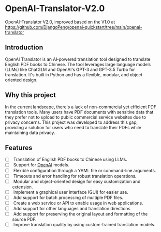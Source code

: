 # OpenAI-Translator-V2.0
OpenAI-Translator V2.0, improved based on the V1.0 at https://github.com/DjangoPeng/openai-quickstart/tree/main/openai-translator

## Introduction
OpenAI Translator is an AI-powered translation tool designed to translate English PDF books to Chinese. The tool leverages large language models (LLMs) like ChatGLM and OpenAI's GPT-3 and GPT-3.5 Turbo for translation. It's built in Python and has a flexible, modular, and object-oriented design.

## Why this project
In the current landscape, there's a lack of non-commercial yet efficient PDF translation tools. Many users have PDF documents with sensitive data that they prefer not to upload to public commercial service websites due to privacy concerns. This project was developed to address this gap, providing a solution for users who need to translate their PDFs while maintaining data privacy.

## Features
- [ ]  Translation of English PDF books to Chinese using LLMs.
- [ ]  Support for [OpenAI](https://platform.openai.com/docs/models) models.
- [ ]  Flexible configuration through a YAML file or command-line arguments.
- [ ]  Timeouts and error handling for robust translation operations.
- [ ]  Modular and object-oriented design for easy customization and extension.
- [ ]  Implement a graphical user interface (GUI) for easier use.
- [ ]  Add support for batch processing of multiple PDF files.
- [ ]  Create a web service or API to enable usage in web applications.
- [ ]  Add support for other languages and translation directions.
- [ ]  Add support for preserving the original layout and formatting of the source PDF.
- [ ]  Improve translation quality by using custom-trained translation models.
